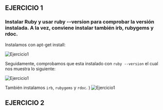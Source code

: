 ## EJERCICIO 1

### Instalar Ruby y usar ruby --version para comprobar la versión instalada. A la vez, conviene instalar también irb, rubygems y rdoc.

Instalamos con apt-get install:

![Ejercicio1](https://dl.dropbox.com/s/nzgq9h754yp6yyn/ruby1.png)

Seguidamente, comprobamos que esta instalado con `ruby --version` el cual nos muestra lo siguiente:

![Ejercicio1](https://dl.dropbox.com/s/kypt0n4j2xspoza/ruby2.png)

También instalamos `irb`, `rubygems` y `rdoc`.
)
![Ejercicio1](https://dl.dropbox.com/s/h3dw7gqggcua4qq/ruby3.png)

###
###

## EJERCICIO 2
